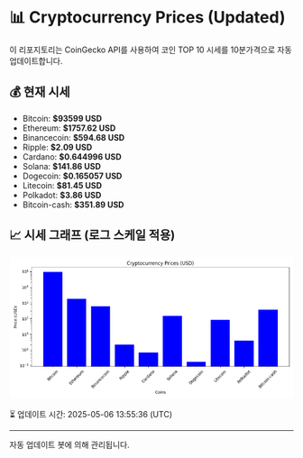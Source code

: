 
# 📊 Cryptocurrency Prices (Updated)

이 리포지토리는 CoinGecko API를 사용하여 코인 TOP 10 시세를 10분가격으로 자동 업데이트합니다.

## 💰 현재 시세
- Bitcoin: **$93599 USD**
- Ethereum: **$1757.62 USD**
- Binancecoin: **$594.68 USD**
- Ripple: **$2.09 USD**
- Cardano: **$0.644996 USD**
- Solana: **$141.86 USD**
- Dogecoin: **$0.165057 USD**
- Litecoin: **$81.45 USD**
- Polkadot: **$3.86 USD**
- Bitcoin-cash: **$351.89 USD**

## 📈 시세 그래프 (로그 스케일 적용)
![Crypto Prices](crypto_prices.png)

⏳ 업데이트 시간: 2025-05-06 13:55:36 (UTC)

---
자동 업데이트 봇에 의해 관리됩니다.
